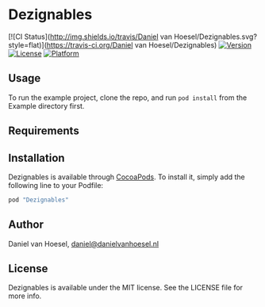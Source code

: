 # Dezignables

[![CI Status](http://img.shields.io/travis/Daniel van Hoesel/Dezignables.svg?style=flat)](https://travis-ci.org/Daniel van Hoesel/Dezignables)
[![Version](https://img.shields.io/cocoapods/v/Dezignables.svg?style=flat)](http://cocoapods.org/pods/Dezignables)
[![License](https://img.shields.io/cocoapods/l/Dezignables.svg?style=flat)](http://cocoapods.org/pods/Dezignables)
[![Platform](https://img.shields.io/cocoapods/p/Dezignables.svg?style=flat)](http://cocoapods.org/pods/Dezignables)

## Usage

To run the example project, clone the repo, and run `pod install` from the Example directory first.

## Requirements

## Installation

Dezignables is available through [CocoaPods](http://cocoapods.org). To install
it, simply add the following line to your Podfile:

```ruby
pod "Dezignables"
```

## Author

Daniel van Hoesel, daniel@danielvanhoesel.nl

## License

Dezignables is available under the MIT license. See the LICENSE file for more info.
